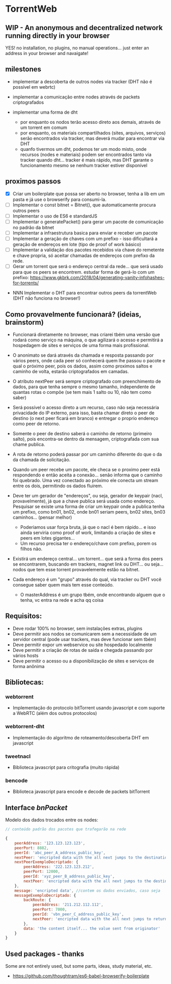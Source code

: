# TorrentWeb

## WIP - An anonymous and decentralized network running directly in your browser 
YES! no installation, no plugins, no manual operations... just enter an address in your browser and navaigate!

## milestones

- implementar a descoberta de outros nodes via tracker (DHT não é possível em webrtc)

- implementar a comunicação entre nodes através de packets criptografados

- implementar uma forma de dht 
    - por enquanto os nodos terão acesso direto aos demais, através de um torrent em comum
    - por enquanto, os materiais compartilhados (sites, arquivos, serviços) serão encontrados via tracker, mas deverá mudar para encontrar via DHT
    - quanfo tivermos um dht, podemos ter um modo misto, onde recursos (nodes e materiais) podem ser encontrados tanto via tracker quando dht... tracker é mais rápido, mas DHT garante o funcionamento mesmo se nenhum tracker estiver disponível


## proximos passos

- [X] Criar um boilerplate que possa ser aberto no browser, tenha a lib em um pasta e já use o browserify para consumi-la.
- [ ] Implementar o const bitnet = Bitnet(), que automaticamente procura outros peers
- [ ] Implementar o uso de ES6 e standardJS
- [ ] Implementar o generatePacket() para gerar um pacote de comunicação no padrão da bitnet
- [ ] Implementar a infraestrutura basica para enviar e receber um pacote
- [ ] Implementar a geração de chaves com um prefixo - isso dificultará a geração de endereços em lote (tipo de proof of work básico) 
- [ ] Implementar a validação dos pacotes recebidos via chave do remetente e chave propria, só aceitar chamadas de endereços com prefixo da rede.
- [ ] Gerar um torrent que será o endereço central da rede... que será usado para que os peers se encontrem. estudar forma de gerá-lo com um prefixo: https://www.gkbrk.com/2018/04/generating-vanity-infohashes-for-torrents/

- NNN Implementar o DHT para encontrar outros peers da torrentWeb (DHT não funciona no browser!)

## Como provavelmente funcionará? (ideias, brainstorm)

- Funcionará diretamente no browser, mas criarei tbém uma versão que rodará como serviço na máquina, o que agilizará o acesso e permitirá a hospedagem de sites e serviços de uma forma mais profissional.

- O anonimato se dará através da chamada e resposta passando por vários peers, onde cada peer só conhecerá quem lhe passou o pacote e qual o próximo peer, pois os dados, assim como proximos saltos e caminho de volta, estarão criptografados em camadas.

- O atributo nextPeer será sempre criptografado com preenchimento de dados, para que tenha sempre o mesmo tamanho, independente de quantas rotas o compõe (se tem mais 1 salto ou 10, não tem como saber)

- Será possível o acesso direto a um recurso, caso não seja necessária privacidade do IP externo, para isso, basta chamar direto o peer de destino (o next peer ficará em branco) e entregar o proprio endereço como peer de retorno.

- Somente o peer de destino saberá o caminho de retorno (primeiro salto), pois encontra-se dentro da mensagem, criptografada com sua chame publica.

- A rota de retorno poderá passar por um caminho diferente do que o da da chamada de solicitação.

- Quando um peer recebe um pacote, ele checa se o proximo peer está respondendo e então aceita a conexão... senão informa que o caminho foi quebrado. Uma vez conectado ao próximo ele conecta um stream entre os dois, permitindo os dados fluirem. 

- Deve ter um gerador de "endereços", ou seja, gerador de keypair (nacl, provavelmente), já que a chave publica será usada como endereço. Pesquisar se existe uma forma de criar um keypair onde a publica tenha um prefixo, como bn01, bn02, onde bn01 seriam peers, bn02 sites, bn03 caminhos... (pensar melhor)
    - Poderiamos usar força bruta, já que o nacl é bem rápido... e isso ainda serviria como proof of work, limitando a criação de sites e peers em lotes gigantes...
    - Um recurso precisa ter o endereço/chave com prefixo, porem os filhos não.

- Existirá um endereço central... um torrent... que será a forma dos peers se encontrarem, buscando em trackers, magnet link ou DHT... ou seja... nodos que tem esse torrent provavelemente estão na bitnet.

- Cada endereço é um "grupo" através do qual, via tracker ou DHT você consegue saber quem mais tem esse conteúdo.
    - O masterAddress é um grupo tbém, onde encontrando alguem que o tenha, vc entra na rede e acha qq coisa

## Requisitos:

- Deve rodar 100% no browser, sem instalações extras, plugins
- Deve permitir aos nodos se comunicarem sem a necessidade de um servidor central (pode usar trackers, mas deve funcionar sem tbém)
- Deve permitir expor um webservice ou site hospedado localmente
- Deve permitir a criação de rotas de saída e chegada passando por vários hosts
- Deve permitir o acesso ou a disponibilização de sites e serviços de forma anônima


## Bibliotecas:

### webtorrent 
- Implementação do protocolo bitTorrent usando javascript e com suporte a WebRTC (além dos outros protocolos)

### webtorrent-dht
- Implementação do algoritmo de roteamento/descoberta DHT em javascript 

### tweetnacl
- Biblioteca javascript para critografia (muito rápida)

### bencode
- Biblioteca javascript para encode e decode de packets bitTorrent


## Interface *bnPacket*
Modelo dos dados trocados entre os nodes:
```javascript
// conteúdo padrão dos pacotes que trafegarão na rede

{
    peerAddress: '123.123.123.123',
    peerPort: 8882,
    peerId: 'abc_peer_A_address_public_key',
    nextPeer: 'encripted data with the all next jumps to the destination', // mesma estrutura com o proximo salto e mais um nextPeer encriptado com a chave 'abc_peer_A_address_public_key'... ele consegue saber o proximo node, mas não o outro
    nextPeerExemploDecriptado: {
        peerAddress: '222.123.123.212',
        peerPort: 12000,
        peerId: 'xyz_peer_B_address_public_key',
        nextPeer: 'encripted data with the all next jumps to the destination' // mesma estrutura com o proximo salto e mais um nextPeer encriptado.
    },
    message: 'encripted data', //contem os dados enviados, caso seja 
    messageExemploDecriptado: {
        backRoute: {
            peerAddress: '211.212.112.112',
            peerPort: 7000,
            peerId: 'vbn_peer_C_address_public_key',
            nextPeer: 'encripted data with the all next jumps to return to the source' // Caminho de retorno dos dados solicitados.
        },
        data: 'the content itself... the value sent from originator'
    }
}
```

## Used packages - thanks
Some are not entirely used, but some parts, ideas, study material, etc.
- https://github.com/thoughtram/es6-babel-browserify-boilerplate

